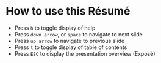 # How to use this Résumé

* Press `h` to toggle display of help
* Press `down arrow`, or `space` to navigate to next slide
* Press `up arrow` to navigate to previous slide
* Press `t` to toggle display of table of contents
* Press `ESC` to display the presentation overview (Exposé)
